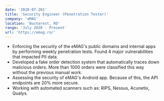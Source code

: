 ```yaml
---
date: '2020-07-201'
title: 'Security Engineer (Penetration Tester)'
company: 'eMAG'
location: 'Bucharest, RO'
range: 'July 2020 - Present'
url: 'https://emag.ro/'
---
```


 - Enforcing the security of the eMAG's public domains and internal apps by performing weekly penetration tests. Found 4 major vulnerabilities that impacted PII data.
 - Developed a fake order detection system that automatically traces down malicious orders. More than 1000 orders were classified this way without the previous manual work.
 - Assessing the security of eMAG's Android app. Because of this, the API endpoints are 20\% more secure.
 - Working with automated scanners such as: RIPS, Nessus, Acunetix, Qualys.
